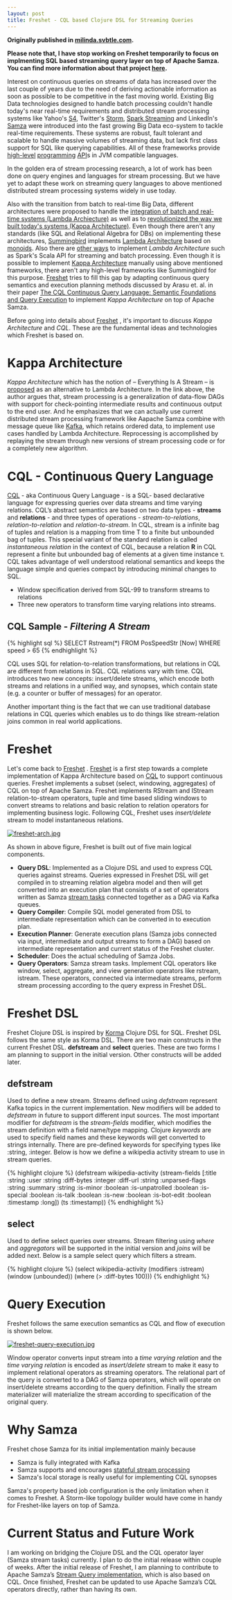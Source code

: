```yaml
---
layout: post
title: Freshet - CQL based Clojure DSL for Streaming Queries
---
```


**Originally published in [milinda.svbtle.com](http://milinda.svbtle.com/freshet-cql-based-clojure-dsl-for-streaming-queries).**

**Please note that, I have stop working on Freshet temporarily to focus on implmenting SQL based streaming query layer on top of Apache Samza. You can find more information about that project [here](https://issues.apache.org/jira/browse/SAMZA-390).**  

Interest on continuous queries on streams of data has increased over the last couple of years due to the need of deriving actionable information as soon as possible to be competitive in the fast moving world. Existing Big Data technologies designed to handle batch processing couldn't handle today's near real-time requirements and distributed stream processing systems like Yahoo's [S4](http://incubator.apache.org/s4/), Twitter's [Storm](https://storm.apache.org/), [Spark Streaming](https://spark.apache.org/streaming/) and LinkedIn's [Samza](http://samza.incubator.apache.org/) were introduced into the fast growing Big Data eco-system to tackle real-time requirements. These systems are robust, fault tolerant and scalable to handle massive volumes of streaming data, but lack first class support for SQL like querying capabilities. All of these frameworks provide [high-level](http://samza.incubator.apache.org/learn/documentation/0.8/api/overview.html) [programming](https://storm.apache.org/documentation/Trident-tutorial.html) [API](https://spark.apache.org/docs/latest/streaming-programming-guide.html)s in JVM compatible languages.

In the golden era of stream processing research, a lot of work has been done on query engines and languages for stream processing. But we have yet to adapt these work on streaming query languages to above mentioned distributed stream processing systems widely in use today.

Also with the transition from batch to real-time Big Data, different architectures were proposed to handle the [integration of batch and real-time systems (Lambda Archiecture)](http://lambda-architecture.net/) as well as to [revolutionized the way we built today's systems (Kappa Architecture)](http://www.kappa-architecture.com/). Even though there aren't any standards (like SQL and Relational Algebra for DBs) on implementing these architectures, [Summingbird](https://github.com/twitter/summingbird) implements [Lambda Architecture](http://lambda-architecture.net/) based on [monoids](http://en.wikipedia.org/wiki/Monoid). Also there are [other ways](http://spark-summit.org/2014/talk/applying-the-lambda-architecture-with-spark) to implement *Lambda Architecture* such as Spark's Scala API for streaming and batch processing. Even though it is possible to implement [Kappa Architecture](http://www.kappa-architecture.com/) manually using above mentioned frameworks, there aren't any high-level frameworks like Summingbird for this purpose. [Freshet](https://github.com/milinda/Freshet) tries to fill this gap by adapting continuous query semantics and execution planning methods discussed by Arasu et. al. in their paper [The CQL Continuous Query Language: Semantic Foundations and Query Execution](https://cs.uwaterloo.ca/~david/cs848/stream-cql.pdf) to implement *Kappa Architecture* on top of Apache Samza.

Before going into details about [Freshet](https://github.com/milinda/Freshet) , it's important to discuss *Kappa Architecture* and *CQL*. These are the fundamental ideas and technologies which Freshet is based on.

# Kappa Architecture

*Kappa Architecture* which has the notion of – Everything Is A Stream – is [proposed](http://radar.oreilly.com/2014/07/questioning-the-lambda-architecture.html) as an alternative to Lambda Architecture. In the link above, the author  argues that, stream processing is a generalization of data-flow DAGs with support for check-pointing intermediate results and continuous output to the end user. And he emphasizes that we can actually use current distributed stream processing framework like Aapache Samza combine with message queue like [Kafka](http://kafka.apache.org/), which retains ordered data, to implement use cases handled by Lambda Architecture. Reprocessing is accomplished by replaying the stream through new versions of stream processing code or for a completely new algorithm.

# CQL - Continuous Query Language

[CQL](https://cs.uwaterloo.ca/~david/cs848/stream-cql.pdf) - aka Continuous Query Language - is a SQL- based declarative language for expressing queries over data streams and time varying relations. CQL’s abstract semantics are based on two data types - **streams** and **relations** - and three types of operations - *stream-to-relations*, *relation-to-relation* and *relation-to-stream*. In CQL, stream is a infinite bag of tuples and relation is a mapping from time &Tau; to a finite but unbounded bag of tuples. This special variant of the standard relation is called *instantaneous relation* in the context of CQL, because a relation **R** in CQL represent a finite but unbounded bag of elements at a given time instance &tau;. CQL takes advantage of well understood relational semantics and keeps the language simple and queries compact by introducing minimal changes to SQL.

- Window specification derived from SQL-99 to transform streams to relations
- Three new operators to transform time varying relations into streams.

## CQL Sample - *Filtering A Stream*

{% highlight sql %}
SELECT Rstream(*)
 FROM PosSpeedStr [Now]
 WHERE speed > 65
{% endhighlight %}

CQL uses SQL for relation-to-relation transformations, but relations in CQL are different from relations in SQL. CQL relations vary with time. CQL introduces two new concepts: insert/delete streams, which encode both streams and relations in a unified way, and synopses, which contain state (e.g. a counter or buffer of messages) for an operator.

Another important thing is the fact that we can use traditional database relations in CQL queries which enables us to do things like stream-relation joins common in real world applications.

# Freshet

Let's come back to [Freshet](https://github.com/milinda/Freshet) . [Freshet](https://github.com/milinda/Freshet)  is a first step towards a complete implementation of Kappa Architecture based on [CQL](https://cs.uwaterloo.ca/~david/cs848/stream-cql.pdf) to support continuous queries. Freshet implements a subset (select, windowing, aggregates) of CQL on top of Apache Samza. Freshet implements RStream and IStream relation-to-stream operators, tuple and time based sliding windows to convert streams to relations and basic relation to relation operators for implementing business logic. Following CQL, Freshet uses *insert/delete* stream to model instantaneous relations.

[![freshet-arch.jpg](https://d23f6h5jpj26xu.cloudfront.net/bzsmth0xzik1jq_small.jpg)](http://img.svbtle.com/bzsmth0xzik1jq.jpg)

As shown in above figure, Freshet is built out of five main logical components.

* **Query DSL**: Implemented as a Clojure DSL and used to express CQL queries against streams. Queries expressed in Freshet DSL will get compiled in to streaming relation algebra model and then will get converted into an execution plan that consists of a set of operators written as Samza [stream tasks](http://samza.incubator.apache.org/learn/documentation/0.8/api/overview.html) connected together as a DAG via Kafka queues.
* **Query Compiler**: Compile SQL model generated from DSL to intermediate representation which can be converted in to execution plan.
* **Execution Planner**: Generate execution plans (Samza jobs connected via input, intermediate and output streams to form a DAG) based on intermediate representation and current status of the Freshet cluster.
* **Scheduler**: Does the actual scheduling of Samza Jobs.
* **Query Operators**: Samza stream tasks. Implement
CQL operators like window, select, aggregate, and view generation operators like rstream, istream. These operators, connected via intermediate streams, perform stream processing according to the query express in Freshet DSL.

# Freshet DSL

Freshet Clojure DSL is inspired by [Korma](http://sqlkorma.com/) Clojure DSL for SQL. Freshet DSL follows the same style as Korma DSL. There are two main constructs in the current Freshet DSL. **defstream** and **select** queries. These are two forms I am planning to support in the initial version. Other constructs will be added later.

## defstream

Used to define a new stream. Streams defined using *defstream* represent Kafka topics in the current implementation. New modifiers will be added to *defstream* in future to support different input sources. The most important modifier for *defstream* is the *stream-fields* modifier, which modifies the stream definition with a field name/type mapping. Clojure *keywords* are used to specify field names and these keywords will get converted to strings internally. There are pre-defined keywords for specifying types like :string, :integer. Below is how we define a wikipedia activity stream to use in stream queries.

{% highlight clojure %}
(defstream wikipedia-activity
           (stream-fields [:title :string
                           :user :string
                           :diff-bytes :integer
                           :diff-url :string
                           :unparsed-flags :string
                           :summary :string
                           :is-minor :boolean
                           :is-unpatrolled :boolean
                           :is-special :boolean
                           :is-talk :boolean
                           :is-new :boolean
                           :is-bot-edit :boolean
                           :timestamp :long])
           (ts :timestamp))
{% endhighlight %}


## select

Used to define select queries over streams. Stream filtering using *where* and *aggregators* will be supported in the initial version and *joins* will be added next. Below is a sample select query which filters a stream.

{% highlight clojure %}
(select wikipedia-activity
           (modifiers :istream)
           (window (unbounded))
           (where (> :diff-bytes 100)))
{% endhighlight %}


# Query Execution

Freshet follows the same execution semantics as CQL and flow of execution is shown below.

[![freshet-query-execution.jpg](https://d23f6h5jpj26xu.cloudfront.net/csdnd7s46rbvq_small.jpg)](http://img.svbtle.com/csdnd7s46rbvq.jpg)

Window operator converts input stream into a *time varying relation* and the *time varying relation* is encoded as *insert/delete* stream to make it easy to implement relational operators as streaming operators. The relational part of the query is converted to a DAG of Samza operators, which will operate on insert/delete streams according to the query definition. Finally the stream materializer will materialize the stream according to specification of the original query.

# Why Samza

Freshet chose Samza for its initial implementation mainly because

* Samza is fully integrated with Kafka
* Samza supports and encourages [stateful stream processing](http://samza.incubator.apache.org/learn/documentation/0.8/container/state-management.html)
* Samza's local storage is really useful for implementing CQL synopses

Samza's property based job configuration is the only limitation when it comes to Freshet. A Storm-like topology builder would have come in handy for Freshet-like layers on top of Samza.

# Current Status and Future Work

I am working on bridging the Clojure DSL and the CQL operator layer (Samza stream tasks) currently. I plan to do the initial release within couple of weeks. After the initial release of Freshet, I am planning to contribute to Apache Samza’s [Stream Query implementation](https://issues.apache.org/jira/browse/SAMZA-390), which is also based on CQL. Once finished, Freshet can be updated to use Apache Samza’s CQL operators directly, rather than having its own.
